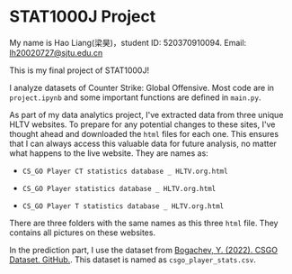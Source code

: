 # STAT1000J Project

My name is Hao Liang(梁昊)，student ID: 520370910094. Email: lh20020727@sjtu.edu.cn

This is my final project of STAT1000J!

I analyze datasets of Counter Strike: Global Offensive. Most code are in `project.ipynb` and some important functions are defined in `main.py`. 

As part of my data analytics project, I've extracted data from three unique HLTV websites. To prepare for any potential changes to these sites, I've thought ahead and downloaded the  `html`  files for each one. This ensures that I can always access this valuable data for future analysis, no matter what happens to the live website. They are names as:

-  `CS_GO Player CT statistics database _ HLTV.org.html`

- `CS_GO Player statistics database _ HLTV.org.html`

- `CS_GO Player T statistics database _ HLTV.org.html`

There are three folders with the same names as this three `html` file. They contains all pictures on these websites.

In the prediction part, I use the dataset from  [Bogachev, Y. (2022). CSGO Dataset. GitHub.](https://github.com/YuvalBogachev/csgo-dataset). This dataset is named as `csgo_player_stats.csv`.

